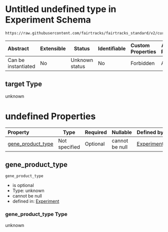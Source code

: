 # Untitled undefined type in Experiment Schema

```txt
https://raw.githubusercontent.com/fairtracks/fairtracks_standard/v2/current/json/schema/fairtracks_experiment.schema.json#/allOf/5/then/properties/target
```




| Abstract            | Extensible | Status         | Identifiable | Custom Properties | Additional Properties | Access Restrictions | Defined In                                                                                                     |
| :------------------ | ---------- | -------------- | ------------ | :---------------- | --------------------- | ------------------- | -------------------------------------------------------------------------------------------------------------- |
| Can be instantiated | No         | Unknown status | No           | Forbidden         | Allowed               | none                | [fairtracks_experiment.schema.json\*](../json/schema/fairtracks_experiment.schema.json "open original schema") |

## target Type

unknown

# undefined Properties

| Property                                | Type          | Required | Nullable       | Defined by                                                                                                                                                                                                                                                                                       |
| :-------------------------------------- | ------------- | -------- | -------------- | :----------------------------------------------------------------------------------------------------------------------------------------------------------------------------------------------------------------------------------------------------------------------------------------------- |
| [gene_product_type](#gene_product_type) | Not specified | Optional | cannot be null | [Experiment](fairtracks_experiment-allof-5-then-properties-target-properties-gene_product_type.md "https://raw.githubusercontent.com/fairtracks/fairtracks_standard/v2/current/json/schema/fairtracks_experiment.schema.json#/allOf/5/then/properties/target/properties/gene_product_type") |

## gene_product_type




`gene_product_type`

-   is optional
-   Type: unknown
-   cannot be null
-   defined in: [Experiment](fairtracks_experiment-allof-5-then-properties-target-properties-gene_product_type.md "https://raw.githubusercontent.com/fairtracks/fairtracks_standard/v2/current/json/schema/fairtracks_experiment.schema.json#/allOf/5/then/properties/target/properties/gene_product_type")

### gene_product_type Type

unknown
